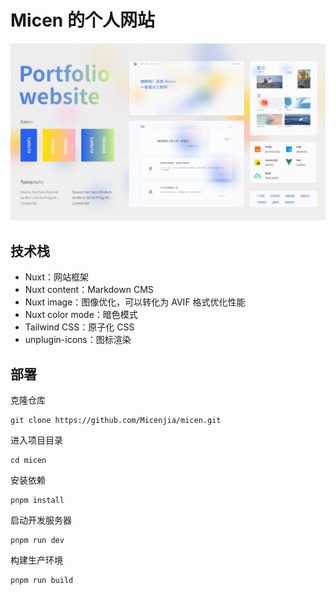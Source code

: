 # Micen 的个人网站

[![website design](/public/images/blogs/website_design.png)](https://qujia.netlify.app)

## 技术栈

- Nuxt：网站框架
- Nuxt content：Markdown CMS
- Nuxt image：图像优化，可以转化为 AVIF 格式优化性能
- Nuxt color mode：暗色模式
- Tailwind CSS：原子化 CSS
- unplugin-icons：图标渲染

## 部署

克隆仓库

```
git clone https://github.com/Micenjia/micen.git
```

进入项目目录

```
cd micen
```

安装依赖

```
pnpm install
```

启动开发服务器

```
pnpm run dev
```

构建生产环境

```
pnpm run build
```
